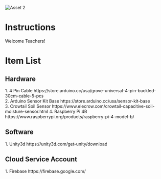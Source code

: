 ![Asset 2](https://user-images.githubusercontent.com/21232416/129589229-dea11867-2e5c-4b70-9a3e-43ca646a7b91.png)

<h1> Instructions </h1>
Welcome Teachers!


<h1> Item List </h1>
<h2> Hardware </h2>
1. 4 Pin Cable https://store.arduino.cc/usa/grove-universal-4-pin-buckled-30cm-cable-5-pcs <br>
2. Arduino Sensor Kit Base https://store.arduino.cc/usa/sensor-kit-base <br>
3. Crowtail Soil Sensor https://www.elecrow.com/crowtail-capacitive-soil-moisture-sensor.html
4. Raspberry Pi 4B https://www.raspberrypi.org/products/raspberry-pi-4-model-b/


<h2> Software </h2>
1. Unity3d https://unity3d.com/get-unity/download

<h2> Cloud Service Account </h2>
1. Firebase https://firebase.google.com/

